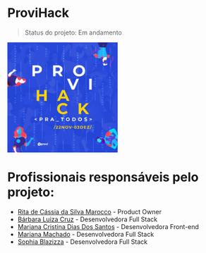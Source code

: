  # <h1>ProviHack</h1>
> Status do projeto: Em andamento

<img align="center" alt="provi" height="250" width="250" src="https://github.com/blcrz/proviHack/blob/main/view/assets/img/proviHack.jfif">

# Profissionais responsáveis pelo projeto:

* [Rita de Cássia da Silva Marocco](https://www.linkedin.com/in/ritamarocco) - Product Owner
* [Bárbara Luiza Cruz](https://www.linkedin.com/in/b%C3%A1rbara-cruz-228552199/) - Desenvolvedora Full Stack
* [Mariana Cristina Dias Dos Santos](https://www.marianacristinasantos05@gmail.com) - Desenvolvedora Front-end
* [Mariana Machado](https://www.linkedin.com/in/marianamachado9) - Desenvolvedora Full Stack
* [Sophia Blazizza](https://www.linkedin.com/in/sophiablazizza) - Desenvolvedora Full Stack
